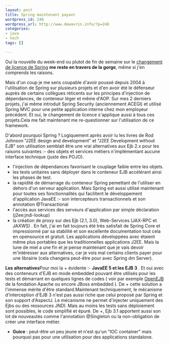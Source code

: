 ```yaml
--- 
layout: post
title: Spring maintenant payant
wordpress_id: 248
wordpress_url: http://www.dewavrin.info/?p=248
categories: 
- java
- tech
tags: []

---
```


Oui la nouvelle du week-end ou plutot de fin de semaine sur le [changement de licence de Spring](http://newblog.springsource.com/2008/05/27/open-source-open-strategy-the-springsource-manifesto/) **me reste en travers de la gorge**, même si j'en comprends les raisons.

 Mais d'un coup je me sens coupable d'avoir poussé depuis 2004 à l'utilisation de Spring sur plusieurs projets et d'en avoir été le défenseur auprès de certains collègues réticents sur les principes d'injection de dépendances, de conteneur léger et même d'AOP. Sur mes 2 derniers projets, j'ai même introduit Spring Security (anciennement ACEGI) et utilisé Spring MVC pour une petite application interne chez mon employeur précédent. Et oui, le changement de licence s'applique aussi à tous ces projets.Cela me fait maintenant me re-questionner sur l'utilisation de ce framework.

D'abord pourquoi Spring ? Logiquement après avoir lu les livres de Rod Johnson "J2EE design and development" et "J2EE Development without EJB" son utilisation semblait être une vrai alternatives aux Ejb 2.x pour les raisons suivantes :-  des objets et services métiers n'implémentant aucune interface technique (juste des POJO).
-  l'injection de dépendances favorisant le couplage faible entre les objets.
-  les tests unitaires sans déployer dans le conteneur EJB accélérant ainsi les phases de test.
- la rapidité de démarrage du conteneur Spring pemettant de l'utiliser en dehors d'un serveur application.
Mais Spring est aussi utilisé maintenant pour toutes ses fonctionnalités qui facilitent le développement d'application JavaEE :-  son intercepteurs transactionnels et son annotation @Transactional
- l'accès aux services des serveurs d'application par simple déclaration  (j2ee:jndi-lookup)
-  la création de proxy sur des Ejb (2.1, 3.0), Web-Services (JAX-RPC et JAXWS) . 
En fait, j'ai en fait toujours été très satisfait de Spring Core et impressionné par sa stabilité et son excellente documentation tout cela en opensource et gratuit. Les applications développées avec étaient même plus portables que les traditionnelles applications J2EE.  Mais la lune de miel a une fin et je pense maintenant que je vais devoir m'intéresser aux alternatives, car je vois mal certains clients payer pour une librairie (cela changera peut-être pour avec Spring dm Server).

 **Les alternatives**Pour moi la + évidente :-  **JavaEE 5 et les EJB 3** . Et oui avec des conteneurs d'EJB en mode embedded pouvant être utilisés pour les tests et démarrant en quelques lignes de codes ( voir par exemple [OpenEJB ](http://openejb.apache.org)de la fondation Apache ou encore JBoss embedded ).  De + cette solution a l'immense mérite d'être standard.Maintenant techniquement, le mécanisme d'interception d'EJB 3 n'est pas aussi riche que celui proposé par Spring et son support d'AspectJ. Le mécanisme ne permet d'injecter uniquement des Ejbs ou des ressources JNDI. Mais au moins les tests sans déploiement sont possibles, le code simplifié et épuré. De +, Ejb 3.1 apportent aussi son lot de nouveautés comme l'annotation @Singleton ou la non-obligation de créer une interface métier.
-  **Guice** :  peut-être un peu jeune et n'est qu'un "IOC container" mais pourquoi pas pour une utilisation pour des applications standalone. 


